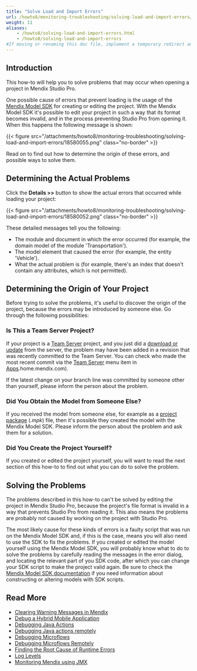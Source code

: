 ```yaml
---
title: "Solve Load and Import Errors"
url: /howto8/monitoring-troubleshooting/solving-load-and-import-errors/
weight: 11
aliases:
    - /howto8/solving-load-and-import-errors.html
    - /howto8/solving-load-and-import-errors
#If moving or renaming this doc file, implement a temporary redirect and let the respective team know they should update the URL in the product. See Mapping to Products for more details.
---
```


## Introduction

This how-to will help you to solve problems that may occur when opening a project in Mendix Studio Pro.

One possible cause of errors that prevent loading is the usage of the [Mendix Model SDK](/apidocs-mxsdk/mxsdk/) for creating or editing the project. With the Mendix Model SDK it's possible to edit your project in such a way that its format becomes invalid, and in the process preventing Studio Pro from opening it. When this happens the following message is shown:

{{< figure src="/attachments/howto8/monitoring-troubleshooting/solving-load-and-import-errors/18580055.png" class="no-border" >}}

Read on to find out how to determine the origin of these errors, and possible ways to solve them.

## Determining the Actual Problems

Click the **Details >>** button to show the actual errors that occurred while loading your project:

{{< figure src="/attachments/howto8/monitoring-troubleshooting/solving-load-and-import-errors/18580052.png" class="no-border" >}}

These detailed messages tell you the following:

* The module and document in which the error occurred (for example, the domain model of the module 'Transportation').
* The model element that caused the error (for example, the entity 'Vehicle').
* What the actual problem is (for example, there's an index that doesn't contain any attributes, which is not permitted).

## Determining the Origin of Your Project

Before trying to solve the problems, it's useful to discover the origin of the project, because the errors may be introduced by someone else. Go through the following possibilities:

### Is This a Team Server Project?

If your project is a [Team Server](/developerportal/general/team-server/) project, and you just did a [download or update](/refguide8/using-version-control-in-studio-pro/) from the server, the problem may have been added in a revision that was recently committed to the Team Server. You can check who made the most recent commit via the [Team Server](/developerportal/general/team-server/) menu item in [Apps](https://sprintr.home.mendix.com/).home.mendix.com).

If the latest change on your branch line was committed by someone other than yourself, please inform the person about the problem.

### Did You Obtain the Model from Someone Else?

If you received the model from someone else, for example as a [project package](/howto8/integration/importing-and-exporting-objects/) (*.mpk*) file, then it's possible they created the model with the Mendix Model SDK. Please inform the person about the problem and ask them for a solution.

### Did You Create the Project Yourself?

If you created or edited the project yourself, you will want to read the next section of this how-to to find out what you can do to solve the problem.

## Solving the Problems

The problems described in this how-to can't be solved by editing the project in Mendix Studio Pro, because the project's file format is invalid in a way that prevents Studio Pro from reading it. This also means the problems are probably not caused by working on the project with Studio Pro.

The most likely cause for these kinds of errors is a faulty script that was run on the Mendix Model SDK and, if this is the case, means you will also need to use the SDK to fix the problems. If you created or edited the model yourself using the Mendix Model SDK, you will probably know what to do to solve the problems by carefully reading the messages in the error dialog, and locating the relevant part of you SDK code, after which you can change your SDK script to make the project valid again. Be sure to check the [Mendix Model SDK documentation](/apidocs-mxsdk/mxsdk/) if you need information about constructing or altering models with SDK scripts.

## Read More

* [Clearing Warning Messages in Mendix](/howto8/monitoring-troubleshooting/clear-warning-messages/)
* [Debug a Hybrid Mobile Application](/howto8/monitoring-troubleshooting/debug-a-hybrid-mobile-application/)
* [Debugging Java Actions](/howto8/monitoring-troubleshooting/debug-java-actions/)
* [Debugging Java actions remotely](/howto8/monitoring-troubleshooting/debug-java-actions-remotely/)
* [Debugging Microflows](/howto8/monitoring-troubleshooting/debug-microflows/)
* [Debugging Microflows Remotely](/howto8/monitoring-troubleshooting/debug-microflows-remotely/)
* [Finding the Root Cause of Runtime Errors](/howto8/monitoring-troubleshooting/finding-the-root-cause-of-runtime-errors/)
* [Log Levels](/howto8/monitoring-troubleshooting/log-levels/)
* [Monitoring Mendix using JMX](/howto8/monitoring-troubleshooting/monitoring-mendix-using-jmx/)
